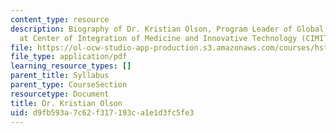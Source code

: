 ```yaml
---
content_type: resource
description: Biography of Dr. Kristian Olson, Program Leader of Global Health Initiative
  at Center of Integration of Medicine and Innovative Technology (CIMIT).
file: https://ol-ocw-studio-app-production.s3.amazonaws.com/courses/hst-939-designing-and-sustaining-technology-innovation-for-global-health-practice-spring-2008/d9fb593a7c62f317193ca1e1d3fc5fe3_kristian_bio.pdf
file_type: application/pdf
learning_resource_types: []
parent_title: Syllabus
parent_type: CourseSection
resourcetype: Document
title: Dr. Kristian Olson
uid: d9fb593a-7c62-f317-193c-a1e1d3fc5fe3
---
```

